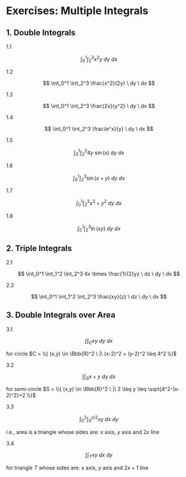 # Exercises: Multiple Integrals

## 1. Double Integrals

1.1

$$
\int_0^1 \int_2^3 x^2y \ dy \ dx
$$

1.2

$$
\int_0^1 \int_2^3 \frac{x^2}{2y} \ dy \ dx
$$

1.3

$$
\int_0^1 \int_2^3 \frac{2x}{y^2} \ dy \ dx
$$

1.4

$$
\int_0^1 \int_2^3 \frac{e^x}{y} \ dy \ dx
$$

1.5

$$
\int_0^1 \int_2^3 4y\ \sin(x) \ dy \ dx
$$

1.6

$$
\int_0^1 \int_2^3 \sin(x+y) \ dy \ dx
$$

1.7

$$
\int_0^1 \int_2^3 x^2+y^2 \ dy \ dx
$$

1.8

$$
\int_0^1 \int_2^3 \ln(xy) \ dy \ dx
$$

## 2. Triple Integrals

2.1

$$
\int_0^1 \int_1^2 \int_2^3
4x \times \frac{1}{2}yz
\ dz \ dy \ dx
$$

2.2

$$
\int_0^1 \int_1^2 \int_2^3
\frac{xy}{z}
\ dz \ dy \ dx
$$

## 3. Double Integrals over Area

3.1

$$
\int \int_C xy \ dy \ dx
$$

 for circle $C = \\{ (x,y) \in \Bbb{R}^2 \ |\ (x-2)^2 + (y-2)^2 \leq 4^2 \\}$

3.2

$$
\int \int_S x+y \ dy \ dx
$$

for semi-circle $S = \\{ (x,y) \in \Bbb{R}^2 \ |\ 2 \leq y \leq \sqrt{4^2-(x-2)^2}+2 \\}$

3.3

$$
\int_0^2 \int_0^{y/2} xy \ dx \ dy
$$

i.e., area is a triangle whose sides are: $x$ axis, $y$ axis and $2x$ line

3.4

$$
\int \int_T xy \ dx \ dy
$$

for triangle $T$ whose sides are: $x$ axis, $y$ axis and $2x+1$ line
